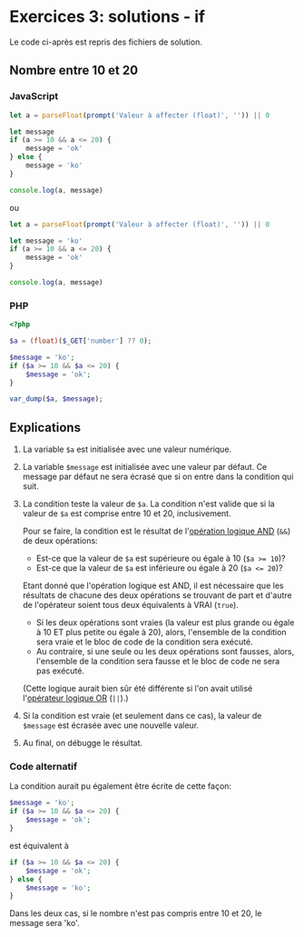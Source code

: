 # Exercices 3: solutions - if

Le code ci-après est repris des fichiers de solution.

## Nombre entre 10 et 20

### JavaScript

```javascript
let a = parseFloat(prompt('Valeur à affecter (float)', '')) || 0

let message
if (a >= 10 && a <= 20) {
    message = 'ok'
} else {
    message = 'ko'
}

console.log(a, message)
```

ou

```javascript
let a = parseFloat(prompt('Valeur à affecter (float)', '')) || 0

let message = 'ko'
if (a >= 10 && a <= 20) {
    message = 'ok'
}

console.log(a, message)
```

### PHP

```php
<?php

$a = (float)($_GET['number'] ?? 0);

$message = 'ko';
if ($a >= 10 && $a <= 20) {
    $message = 'ok';
}

var_dump($a, $message);
```


## Explications

 1. La variable `$a` est initialisée avec une valeur numérique.
 
 2. La variable `$message` est initialisée avec une valeur par défaut. Ce message par défaut ne sera écrasé que si on entre dans la condition qui suit.

 3. La condition teste la valeur de `$a`. La condition n'est valide que si la valeur de `$a` est comprise entre 10 et 20, inclusivement.
 
    Pour se faire, la condition est le résultat  de l'[opération logique AND](https://fr.wikipedia.org/wiki/Fonction_ET) (`&&`) de deux opérations:
    - Est-ce que la valeur de `$a` est supérieure ou égale à 10 (`$a >= 10`)?
    - Est-ce que la valeur de `$a` est inférieure ou égale à 20 (`$a <= 20`)?

    Etant donné que l'opération logique est AND, il est nécessaire que les résultats de chacune des deux opérations se trouvant de part et d'autre de l'opérateur soient tous deux équivalents à VRAI (`true`).
    - Si les deux opérations sont vraies (la valeur est plus grande ou égale à 10 ET plus petite ou égale à 20), alors, l'ensemble de la condition sera vraie et le bloc de code de la condition sera exécuté. 
    - Au contraire, si une seule ou les deux opérations sont fausses, alors, l'ensemble de la condition sera fausse et le bloc de code ne sera pas exécuté.

    (Cette logique aurait bien sûr été différente si l'on avait utilisé l'[opérateur logique OR](https://fr.wikipedia.org/wiki/Fonction_OU) (`||`).) 

  4. Si la condition est vraie (et seulement dans ce cas), la valeur de `$message` est écrasée avec une nouvelle valeur.

  5. Au final, on débugge le résultat.

### Code alternatif

La condition aurait pu également être écrite de cette façon:

```php
$message = 'ko';
if ($a >= 10 && $a <= 20) {
    $message = 'ok';
}
```

est équivalent à

```php
if ($a >= 10 && $a <= 20) {
    $message = 'ok';
} else {
    $message = 'ko';
}
```

Dans les deux cas, si le nombre n'est pas compris entre 10 et 20, le message sera 'ko'.
